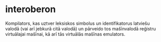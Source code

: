 # interoberon
Kompilators, kas uztver leksiskos simbolus un identifikatorus latviešu valodā (vai arī jebkurā citā valodā) un pārveido tos mašīnvalodā reģistru virtuālajai mašīnai, kā arī tās virtuālās mašīnas emulators.
